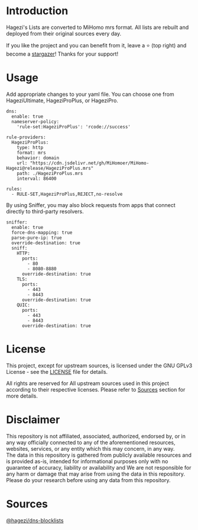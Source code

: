 # Introduction

Hagezi's Lists are converted to MiHomo mrs format. All lists are rebuilt and deployed from their original sources every day.

If you like the project and you can benefit from it, leave a :star: (top right) and become a [stargazer](https://github.com/MiHomoer/MiHomo-Hagezi/stargazers)! Thanks for your support!

# Usage

Add appropriate changes to your yaml file. You can choose one from HageziUltimate, HageziProPlus, or HageziPro.

```
dns:
  enable: true
  nameserver-policy:
    'rule-set:HageziProPlus': 'rcode://success'

rule-providers:
  HageziProPlus:
    type: http
    format: mrs
    behavior: domain
    url: "https://cdn.jsdelivr.net/gh/MiHomoer/MiHomo-Hagezi@release/HageziProPlus.mrs"
    path: ./HageziProPlus.mrs
    interval: 86400

rules:
  - RULE-SET,HageziProPlus,REJECT,no-resolve
```

By using Sniffer, you may also block requests from apps that connect directly to third-party resolvers.

```
sniffer:
  enable: true
  force-dns-mapping: true
  parse-pure-ip: true
  override-destination: true
  sniff:
    HTTP:
      ports:
        - 80
        - 8080-8880
      override-destination: true
    TLS:
      ports:
        - 443
        - 8443
      override-destination: true
    QUIC:
      ports:
        - 443
        - 8443
      override-destination: true
```

# License

This project, except for upstream sources, is licensed under the GNU GPLv3 License - see the [LICENSE](LICENSE) file for details.

All rights are reserved for All upstream sources used in this project according to their respective licenses. Please refer to [Sources](#sources) section for more details.

# Disclaimer

This repository is not affiliated, associated, authorized, endorsed by, or in any way officially connected to any of the aforementioned resources, websites, services, or any entity which this may concern, in any way.  
The data in this repository is gathered from publicly available resources and is provided as-is, intended for informational purposes only with no guarantee of accuracy, liability or availability and We are not responsible for any harm or damage that may arise from using the data in this repository. Please do your research before using any data from this repository.

# Sources

[@hagezi/dns-blocklists](https://github.com/hagezi/dns-blocklists)
